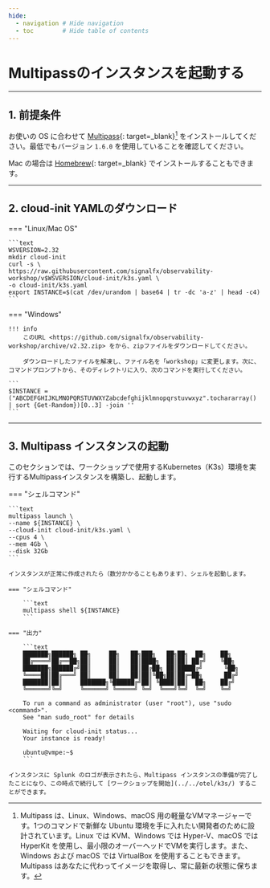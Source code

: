 ```yaml
---
hide:
  - navigation # Hide navigation
  - toc        # Hide table of contents
---
```

# Multipassのインスタンスを起動する

---

## 1. 前提条件

お使いの OS に合わせて [Multipass](https://multipass.run/){: target=_blank}[^1] をインストールしてください。最低でもバージョン `1.6.0` を使用していることを確認してください。

Mac の場合は [Homebrew](https://brew.sh/){: target=_blank} でインストールすることもできます。

---

## 2. cloud-init YAMLのダウンロード

=== "Linux/Mac OS"

    ```text
    WSVERSION=2.32
    mkdir cloud-init
    curl -s \
    https://raw.githubusercontent.com/signalfx/observability-workshop/v$WSVERSION/cloud-init/k3s.yaml \
    -o cloud-init/k3s.yaml
    export INSTANCE=$(cat /dev/urandom | base64 | tr -dc 'a-z' | head -c4)
    ```

=== "Windows"

    !!! info
        このURL <https://github.com/signalfx/observability-workshop/archive/v2.32.zip> をから、zipファイルをダウンロードしてください。

        ダウンロードしたファイルを解凍し、ファイル名を「workshop」に変更します。次に、コマンドプロンプトから、そのディレクトリに入り、次のコマンドを実行してください。

    ```
    $INSTANCE = ("ABCDEFGHIJKLMNOPQRSTUVWXYZabcdefghijklmnopqrstuvwxyz".tochararray() | sort {Get-Random})[0..3] -join ''
    ```

---

## 3. Multipass インスタンスの起動

このセクションでは、ワークショップで使用するKubernetes（K3s）環境を実行するMultipassインスタンスを構築し、起動します。

=== "シェルコマンド"

    ```text
    multipass launch \
    --name ${INSTANCE} \
    --cloud-init cloud-init/k3s.yaml \
    --cpus 4 \
    --mem 4Gb \
    --disk 32Gb
    ```

    インスタンスが正常に作成されたら（数分かかることもあります）、シェルを起動します。

    === "シェルコマンド"

        ```text
        multipass shell ${INSTANCE}
        ```

    === "出力"
    
        ```text
        ███████╗██████╗ ██╗     ██╗   ██╗███╗   ██╗██╗  ██╗    ██╗  
        ██╔════╝██╔══██╗██║     ██║   ██║████╗  ██║██║ ██╔╝    ╚██╗ 
        ███████╗██████╔╝██║     ██║   ██║██╔██╗ ██║█████╔╝      ╚██╗
        ╚════██║██╔═══╝ ██║     ██║   ██║██║╚██╗██║██╔═██╗      ██╔╝
        ███████║██║     ███████╗╚██████╔╝██║ ╚████║██║  ██╗    ██╔╝ 
        ╚══════╝╚═╝     ╚══════╝ ╚═════╝ ╚═╝  ╚═══╝╚═╝  ╚═╝    ╚═╝  

        To run a command as administrator (user "root"), use "sudo <command>".
        See "man sudo_root" for details

        Waiting for cloud-init status...
        Your instance is ready!

        ubuntu@vmpe:~$
        ```

    インスタンスに Splunk のロゴが表示されたら、Multipass インスタンスの準備が完了したことになり、この時点で続行して [ワークショップを開始](../../otel/k3s/) することができます。

[^1]: Multipass は、Linux、Windows、macOS 用の軽量なVMマネージャーです。1つのコマンドで新鮮な Ubuntu 環境を手に入れたい開発者のために設計されています。Linux では KVM、Windows では Hyper-V、macOS では HyperKit を使用し、最小限のオーバーヘッドでVMを実行します。また、Windows および macOS では VirtualBox を使用することもできます。Multipass はあなたに代わってイメージを取得し、常に最新の状態に保ちます。

